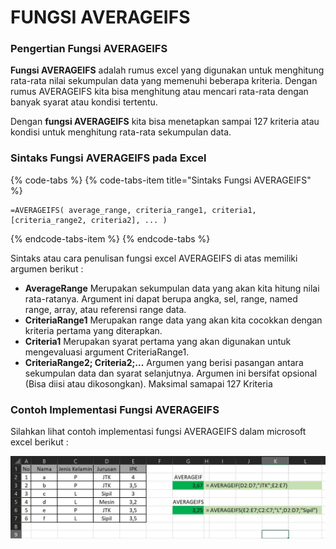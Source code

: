 # FUNGSI AVERAGEIFS

### Pengertian Fungsi AVERAGEIFS

**Fungsi AVERAGEIFS** adalah rumus excel yang digunakan untuk menghitung rata-rata nilai sekumpulan data yang memenuhi beberapa kriteria. Dengan rumus AVERAGEIFS kita bisa menghitung atau mencari rata-rata dengan banyak syarat atau kondisi tertentu.

Dengan **fungsi AVERAGEIFS** kita bisa menetapkan sampai 127 kriteria atau kondisi untuk menghitung rata-rata sekumpulan data.



### Sintaks Fungsi AVERAGEIFS pada Excel

{% code-tabs %}
{% code-tabs-item title="Sintaks Fungsi AVERAGEIFS" %}
```text
=AVERAGEIFS( average_range, criteria_range1, criteria1, [criteria_range2, criteria2], ... )
```
{% endcode-tabs-item %}
{% endcode-tabs %}

Sintaks atau cara penulisan fungsi excel AVERAGEIFS di atas memiliki argumen berikut :

* **AverageRange** Merupakan sekumpulan data yang akan kita hitung nilai rata-ratanya. Argument ini dapat berupa angka, sel, range, named range, array, atau referensi range data.
* **CriteriaRange1** Merupakan range data yang akan kita cocokkan dengan kriteria pertama yang diterapkan.
* **Criteria1** Merupakan syarat pertama yang akan digunakan untuk mengevaluasi argument CriteriaRange1.
* **CriteriaRange2; Criteria2;...** Argumen yang berisi pasangan antara sekumpulan data dan syarat selanjutnya. Argumen ini bersifat opsional \(Bisa diisi atau dikosongkan\). Maksimal samapai 127 Kriteria

### Contoh Implementasi Fungsi AVERAGEIFS

Silahkan lihat contoh implementasi fungsi AVERAGEIFS dalam microsoft excel berikut :

![implementasi fungsi AVERAGEIFS](../../../.gitbook/assets/avgifs_or_if.JPG)


